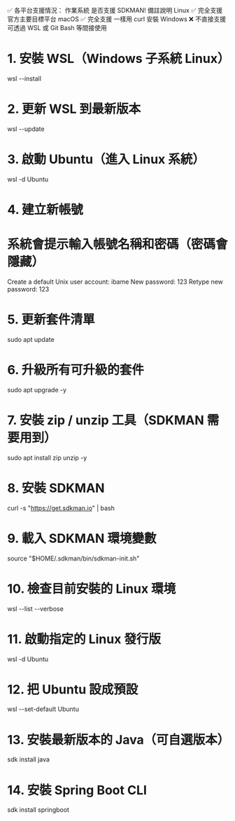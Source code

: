 ✅ 各平台支援情況：
作業系統	是否支援 SDKMAN!	備註說明
Linux	✅ 完全支援	官方主要目標平台
macOS	✅ 完全支援	一樣用 curl 安裝
Windows	❌ 不直接支援	可透過 WSL 或 Git Bash 等間接使用

# 1. 安裝 WSL（Windows 子系統 Linux）
wsl --install

# 2. 更新 WSL 到最新版本
wsl --update

# 3. 啟動 Ubuntu（進入 Linux 系統）
wsl -d Ubuntu

# 4. 建立新帳號
# 系統會提示輸入帳號名稱和密碼（密碼會隱藏）
Create a default Unix user account: ibame
New password: 123
Retype new password: 123

# 5. 更新套件清單
sudo apt update

# 6. 升級所有可升級的套件
sudo apt upgrade -y

# 7. 安裝 zip / unzip 工具（SDKMAN 需要用到）
sudo apt install zip unzip -y

# 8. 安裝 SDKMAN
curl -s "https://get.sdkman.io" | bash

# 9. 載入 SDKMAN 環境變數
source "$HOME/.sdkman/bin/sdkman-init.sh"

# 10. 檢查目前安裝的 Linux 環境
wsl --list --verbose

# 11. 啟動指定的 Linux 發行版
wsl -d Ubuntu

# 12. 把 Ubuntu 設成預設
wsl --set-default Ubuntu

# 13. 安裝最新版本的 Java（可自選版本）
sdk install java

# 14. 安裝 Spring Boot CLI
sdk install springboot
